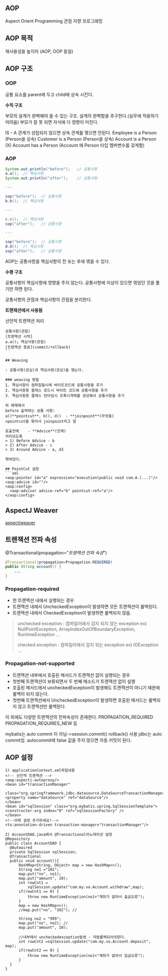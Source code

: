 ## AOP
Aspect Orient Programming
관점 지향 프로그래밍

## AOP 목적
재사용성을 높이자 (AOP, OOP 동일)

## AOP 구조
### OOP

공통 요소를 parent에 두고 child에 상속 시킨다.

**수직 구조**

부모의 설계가 완벽해야 쓸 수 있는 구조. 
설계의 완벽함을 추구한다.(실무에 적용하기 어려움)
부모가 잘 못 되면 자식에 다 영향이 미친다.

IS - A 관계가 성립되지 않으면 상속 관계를 맺으면 안된다.
Employee is a Person (Person을 상속)
Customer is a Person (Person을 상속)
Account is a Person (X)
Account has a Person (Account 에 Person 타입 멤버변수를 갖게함)

### AOP
```java
System.out.println("before");	// 공통사항
a.a();	// 핵심사항
System.out.println("after");	// 공통사항

---

sop("before");	// 공통사항
b.b();	// 핵심사항

---

c.c();	// 핵심사항
sop("after");	// 공통사항

---

sop("before");	// 공통사항
d.d();	// 핵심사항
sop("after");	// 공통사항
```

AOP는 공통사항을 핵심사항의 전 또는 후에 엮을 수 있다. 

**수평 구조**

공통사항이 핵심사항에 영향을 주지 않는다.
공통사항에 이상이 있으면 엮었던 것을 풀기만 하면 된다.

공통사항의 관점과 핵심사항의 관점을 분리한다.

**트랜재션에서 사용됨**

선언적 트랜잭션 처리
```
공통사항(관점)
[트랜잭션 시작]
a.a(); 핵심사항(관점)
[트랜잭션 종료](commit/rollback)
``

## Weaving

: 공통사항(관심)과 핵심사항(관심)을 엮는다.

### weaving 방법
1. 핵심사항이 컴파일될시에 바이트코드에 공통사항을 추가
2. 핵심사항용 클래스 로드시 바이트 코드에 공통사항을 추가
3. 핵심사항용 클래스 런타임시 프록시객체를 생성해서 공통사항을 추가

위 예제에서
before 출력하는 공통 사항:  
a()**pointcut**, b(), d()  - **joinpoint**(무엇을)
>pointcut을 묶어서 joinpoint라고 함

호출전에 	- **Advice**(언제)
처리되도록 
> 1) Before Advice - b
> 2) After Advice - c
> 3) Around Advice - a, d3

엮여있다.

## PointCut 설정
```xml
<aop:pointer id="a" expression="execution(public void com.A.(...)"/>
<aop:advice id=""/>
<aop:config>
  <aop:advisor advice-ref="b" pointcut-ref="a"/>
</aop:config>
```


## AspectJ Weaver
[aspectjweaver](https://mvnrepository.com/artifact/org.aspectj/aspectjweaver)


## 트랜잭션 전파 속성

@Transactional(propagation="*트랜잭션 전파 속성*")
```java
@Transactional(propagation=Propagation.REQUIRED)
public String account() {
	...
}
```

### Propagation-required
* 한 트랜잭션 내에서 실행되는 경우
* 트랜잭션 내에서 UncheckedException이 발생하면 모든 트랜잭션이 롤백된다.
* 트랜잭션 내에서 CheckedException이 발생하면 롤백되지 않음.
>unchecked exception : 컴파일러에서 감지 되지 않는 exception
ex) NullPointException, ArrayIndexOutOfBoundaryException, RuntimeException ...
>
>checked exception : 컴파일러에서 감지 되는 exception
>ex) IOException ...

### Propagation-not-supported
* 트랜잭션 내부에서 호출된 메서드가 트랜잭션 없이 실행되는 경우
* 첫번째 트랜잭션이 보류되면서 두 번쨰 메소드가 트랜잭션 없이 실행
* 호출된 메서드에서 uncheckedException이 발생해도 트랜잭션이 아니기 때문에 롤백이 되지 않는다.
* 첫번째 트랜잭션에서 UncheckedException이 발생하면 호출된 메서드는 롤백되지 않고 트랜잭션만 롤백된다.


이 외에도 다양한 트랜잭션의 전파속성이 존재한다.
PROPAGATION_REQUIRED
PROPAGATION_REQUIRES_NEW 등


mybatis는 auto commit 이 아님->session.commit() rollback() 사용
jdbc는 auto commit임. autocommit에 false 값을 주지 않으면 자동 커밋이 된다.


## AOP 설정
  ```
1) applicationContext.xml파일내용
<!-- 선언적 트랜잭션 -->	
<aop:aspectj-autoproxy/>
<bean id="transactionManager" 
      class="org.springframework.jdbc.datasource.DataSourceTransactionManager">
  <property name="dataSource" ref="dataSource"/>
</bean>	
<bean id="sqlSession" class="org.mybatis.spring.SqlSessionTemplate">
  <constructor-arg index="0" ref="sqlSessionFactory" />
</bean> 
<!--아래 설정 추가하세요!-->
<tx:annotation-driven transaction-manager="transactionManager"/>

2) AccountDAO.java에서 @Transactional어노테이션 설정 
@Repository
public class AccountDAO {
	@Autowired
	private SqlSession sqlSession;	
	@Transactional
	public void account(){
		HashMap<String, Object> map = new HashMap<>();
		String no1 ="101";
		map.put("no", no1);
		map.put("amount", 10);
		int rowCnt1 = 
			sqlSession.update("com.my.vo.Account.withdraw",map);
		if(rowCnt1 == 0) {
			throw new RuntimeException(no1+"계좌가 없어서 출금오류");
		}		
		map = new HashMap<>();
		//map.put("no", "102"); //
		
		String no2 = "999";
		map.put("no", no2); //
		map.put("amount", 10);

		//내부에서 uncheckedexception발생 - 자동롤백되어야한다.
		int rowCnt2 =sqlSession.update("com.my.vo.Account.deposit",	map);
		if(rowCnt2 == 0) {
			throw new RuntimeException(no1+"계좌가 없어서 입금오류");
		}
	}
}
```
<!--stackedit_data:
eyJoaXN0b3J5IjpbMTk2NTc5MjQzMywxMTc3NTczOTg0LC03MD
M2NDkzMDEsMTUzNTYyODk0MSwxNDc5MTczOTksOTI3NjkyNjM3
LC03ODYxNzAxMzgsOTc5NzMwNjEzLDExMjY0OTIyNDgsODk5NT
A4NDgwLDk1ODEyMjA1NSw3NDQ0Njg1NDMsLTk4OTEwMzY4Miwt
MTMzMTk2MjcyNl19
-->